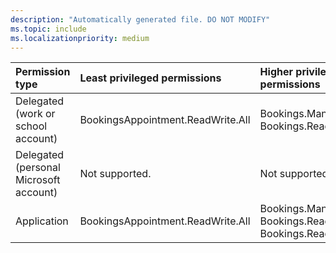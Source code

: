 ```yaml
---
description: "Automatically generated file. DO NOT MODIFY"
ms.topic: include
ms.localizationpriority: medium
---
```


|Permission type|Least privileged permissions|Higher privileged permissions|
|:---|:---|:---|
|Delegated (work or school account)|BookingsAppointment.ReadWrite.All|Bookings.Manage.All, Bookings.ReadWrite.All|
|Delegated (personal Microsoft account)|Not supported.|Not supported.|
|Application|BookingsAppointment.ReadWrite.All|Bookings.Manage.All, Bookings.Read.All, Bookings.ReadWrite.All|

